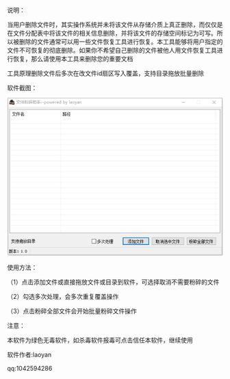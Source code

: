 说明：

当用户删除文件时，其实操作系统并未将该文件从存储介质上真正删除，而仅仅是在文件分配表中将该文件的相关信息删除，并将该文件的存储空间标记为可写。所以被删除的文件通常可以用一些文件恢复工具进行恢复。本工具能够将用户指定的文件不可恢复的彻底删除。如果你不希望自己删除的文件被他人用文件恢复工具进行恢复，那么请使用本工具来删除您的重要文档

工具原理删除文件后多次在改文件id扇区写入覆盖，支持目录拖放批量删除

软件截图：

![Fileshredding文件粉碎助手](https://github.com/lybbn/Fileshredding/blob/main/1.png)

使用方法：

（1）点击添加文件或直接拖放文件或目录到软件，可选择取消不需要粉碎的文件

（2）勾选多次处理，会多次重复覆盖操作

（3）点击粉碎全部文件会开始批量粉碎文件操作

注意：

本软件为绿色无毒软件，如杀毒软件报毒可点击信任本软件，继续使用

软件作者:laoyan

qq:1042594286
